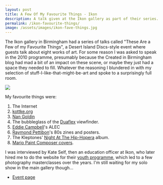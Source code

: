 ```yaml
---
layout: post
title: A Few Of My Favourite Things - Ikon
description: A talk given at the Ikon gallery as part of their series.
permalink: /ikon-favourite-things/
image: /assets/images/ikon-fave-things.jpg
---
```


The Ikon gallery in Birmingham had a series of talks called "These Are a Few of my Favourite Things", a Desert Island Discs-style event where guests talk about eight works of art. For some reason I was asked to speak in the 2010 programme, presumably because the Created in Birmingham blog had mad a bit of an impact on these scene, or maybe they just had a space they needed to fill. Whatever the reasoning I blundered in with my selection of stuff-I-like-that-might-be-art and spoke to a surprisingly full room. 

[![](http://art.peteashton.com/assets/images/ikon-fave-things.jpg)](https://www.ikon-gallery.org/event/these-are-a-few-of-my-favourite-things-22/)

My favourite things were:

1. The Internet
2. [kottke.org](http://kottke.org)
3. [Nan Goldin](https://en.wikipedia.org/wiki/Nan_Goldin)
4. The bubbleglass of the [Duaflex](https://flic.kr/p/fuWN5M) viewfinder.
5. [Eddie Campbell](https://en.wikipedia.org/wiki/Eddie_Campbell)'s ALEC
6. [Raymond Pettibon](http://www.artnet.com/artists/raymond-pettibon/)'s 80s zines and posters.
7. The Kleptones' [Night At The Hip-Hopera](https://kleptones.com/pages/downloads_hiphopera.html) album.
8. [Mario Paint Composer covers](https://geekandsundry.com/our-favorite-song-classics-covered-by-mario-paint-composer/).

I was interviewed by Kate Self, then an education officer at Ikon, who later hired me to do the website for their [youth programme](https://www.ikon-gallery.org/event/ikon-youth-programme-2/), which led to a few photography masterclasses over the years. I'm still waiting for my solo show in the main gallery though...

- [Event page](https://www.ikon-gallery.org/event/these-are-a-few-of-my-favourite-things-22/)

